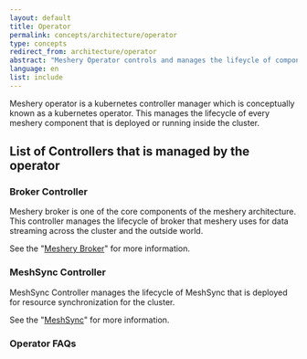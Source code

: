 ```yaml
---
layout: default
title: Operator
permalink: concepts/architecture/operator
type: concepts
redirect_from: architecture/operator
abstract: "Meshery Operator controls and manages the lifeycle of components deployed inside a kubernetes cluster"
language: en
list: include
---
```


Meshery operator is a kubernetes controller manager which is conceptually known as a kubernetes operator. This manages the lifecycle of every meshery component that is deployed or running inside the cluster.

## List of Controllers that is managed by the operator

### Broker Controller

Meshery broker is one of the core components of the meshery architecture. This controller manages the lifecycle of broker that meshery uses for data streaming across the cluster and the outside world.

See the "[Meshery Broker]({{site.baseurl}}/architecture/broker)" for more information.

### MeshSync Controller

MeshSync Controller manages the lifecycle of MeshSync that is deployed for resource synchronization for the cluster.

See the "[MeshSync]({{site.baseurl}}/architecture/meshsync)" for more information.

### Operator FAQs